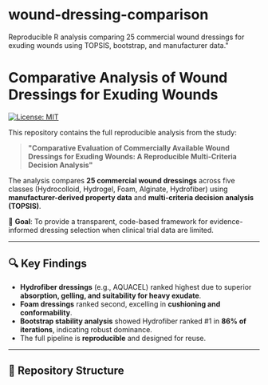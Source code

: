 # wound-dressing-comparison
Reproducible R analysis comparing 25 commercial wound dressings for exuding wounds using TOPSIS, bootstrap, and manufacturer data."
# Comparative Analysis of Wound Dressings for Exuding Wounds

[![License: MIT](https://img.shields.io/badge/License-MIT-yellow.svg)](https://opensource.org/licenses/MIT)

This repository contains the full reproducible analysis from the study:

> **"Comparative Evaluation of Commercially Available Wound Dressings for Exuding Wounds: A Reproducible Multi-Criteria Decision Analysis"**

The analysis compares **25 commercial wound dressings** across five classes (Hydrocolloid, Hydrogel, Foam, Alginate, Hydrofiber) using **manufacturer-derived property data** and **multi-criteria decision analysis (TOPSIS)**.

🎯 **Goal**: To provide a transparent, code-based framework for evidence-informed dressing selection when clinical trial data are limited.

---

## 🔍 Key Findings

- **Hydrofiber dressings** (e.g., AQUACEL) ranked highest due to superior **absorption, gelling, and suitability for heavy exudate**.
- **Foam dressings** ranked second, excelling in **cushioning and conformability**.
- **Bootstrap stability analysis** showed Hydrofiber ranked #1 in **86% of iterations**, indicating robust dominance.
- The full pipeline is **reproducible** and designed for reuse.

---

## 📁 Repository Structure
